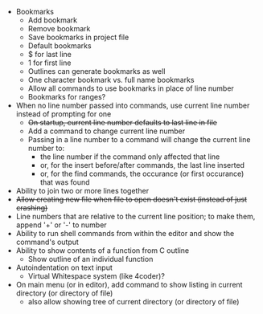 * Bookmarks
  - Add bookmark
  - Remove bookmark
  - Save bookmarks in project file
   - Default bookmarks
    - $ for last line
    - 1 for first line
  - Outlines can generate bookmarks as well
  - One character bookmark vs. full name bookmarks
  - Allow all commands to use bookmarks in place of line number
  - Bookmarks for ranges?
* When no line number passed into commands, use current line number instead of prompting for one
  - ~~On startup, current line number defaults to last line in file~~
  - Add a command to change current line number
  - Passing in a line number to a command will change the current line number to:
    - the line number if the command only affected that line
    - or, for the insert before/after commands, the last line inserted
    - or, for the find commands, the occurance (or first occurance) that was found
* Ability to join two or more lines together
* ~~Allow creating new file when file to open doesn't exist (instead of just crashing)~~
* Line numbers that are relative to the current line position; to make them, append '+' or '-' to number
* Ability to run shell commands from within the editor and show the command's output
* Ability to show contents of a function from C outline
  - Show outline of an individual function
* Autoindentation on text input
  - Virtual Whitespace system (like 4coder)?
* On main menu (or in editor), add command to show listing in current directory (or directory of file)
  - also allow showing tree of current directory (or directory of file)
